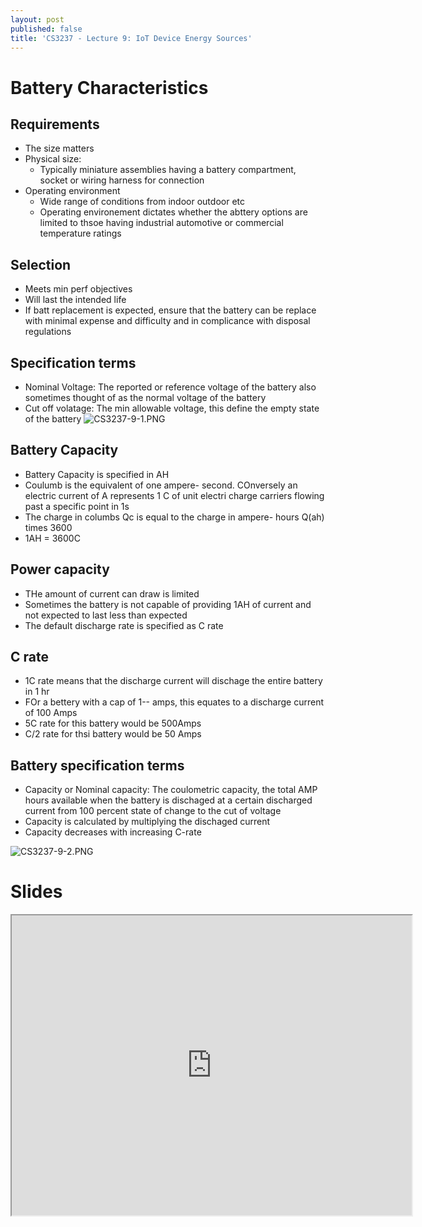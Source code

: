 ```yaml
---
layout: post
published: false
title: 'CS3237 - Lecture 9: IoT Device Energy Sources'
---
```

# Battery Characteristics

## Requirements
- The size matters
- Physical size:
	- Typically miniature assemblies having a battery compartment, socket or wiring harness for connection
- Operating environment
	- Wide range of conditions from indoor outdoor etc
    - Operating environement dictates whether the abttery options are limited to thsoe having industrial automotive or commercial temperature ratings

## Selection
- Meets min perf objectives
- Will last the intended life
- If batt replacement is expected, ensure that the battery can be replace with minimal expense and difficulty and in complicance with disposal regulations

## Specification terms
- Nominal Voltage: The reported or reference voltage of the battery also sometimes thought of as the normal voltage of the battery
- Cut off volatage: The min allowable voltage, this define the empty state of the battery
![CS3237-9-1.PNG]({{site.baseurl}}/img/CS3237-9-1.PNG)

## Battery Capacity
- Battery Capacity is specified in AH
- Coulumb is the equivalent of one ampere- second. COnversely an electric current of A represents 1 C of unit electri charge carriers flowing past a specific point in 1s
- The charge in columbs Qc is equal to the charge in ampere- hours Q(ah) times 3600
- 1AH = 3600C

## Power capacity
- THe amount of current can draw is limited
- Sometimes the battery is not capable of providing 1AH of current and not expected to last less than expected
- The default discharge rate is specified as C rate

## C rate 
- 1C rate means that the discharge current will dischage the entire battery in 1 hr
- FOr a bettery with a cap of 1-- amps, this equates to a discharge current of 100 Amps
- 5C rate for this battery would be 500Amps
- C/2 rate for thsi battery would be 50 Amps

## Battery specification terms
- Capacity or Nominal capacity: The coulometric capacity, the total AMP hours available when the battery is dischaged at a certain discharged current from 100 percent state of change to the cut of voltage
- Capacity is calculated by multiplying the dischaged current 
- Capacity decreases with increasing C-rate

![CS3237-9-2.PNG]({{site.baseurl}}/img/CS3237-9-2.PNG)


# Slides
<iframe src="https://drive.google.com/file/d/1uRMjDWDpvft4B2oA1-9A3Ma1r0WHZeaQ/preview" width="640" height="480"></iframe>